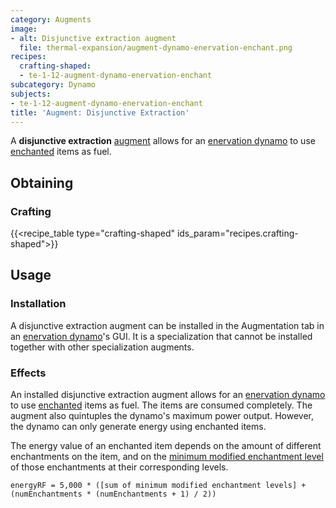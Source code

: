 ```yaml
---
category: Augments
image:
- alt: Disjunctive extraction augment
  file: thermal-expansion/augment-dynamo-enervation-enchant.png
recipes:
  crafting-shaped:
  - te-1-12-augment-dynamo-enervation-enchant
subcategory: Dynamo
subjects:
- te-1-12-augment-dynamo-enervation-enchant
title: 'Augment: Disjunctive Extraction'
---
```


A **disjunctive extraction** [augment](../augments/) allows for an
[enervation dynamo](../enervation-dynamo/) to use
[enchanted](https://minecraft.gamepedia.com/Enchanting) items as fuel.


Obtaining
---------

### Crafting
{{<recipe_table type="crafting-shaped" ids_param="recipes.crafting-shaped">}}


Usage
-----

### Installation
A disjunctive extraction augment can be installed in the Augmentation tab in an
[enervation dynamo](../enervation-dynamo/)'s GUI. It is a specialization that
cannot be installed together with other specialization augments.

### Effects
An installed disjunctive extraction augment allows for an [enervation
dynamo](../enervation-dynamo/) to use
[enchanted](https://minecraft.gamepedia.com/Enchanting) items as fuel. The items
are consumed completely. The augment also quintuples the dynamo's maximum power
output. However, the dynamo can only generate energy using enchanted items.

The energy value of an enchanted item depends on the amount of different
enchantments on the item, and on the [minimum modified enchantment
level](https://minecraft.gamepedia.com/Enchanting/Levels) of those enchantments
at their corresponding levels.

    energyRF = 5,000 * ([sum of minimum modified enchantment levels] + (numEnchantments * (numEnchantments + 1) / 2))
